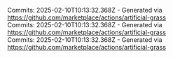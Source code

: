 Commits: 2025-02-10T10:13:32.368Z - Generated via https://github.com/marketplace/actions/artificial-grass
<br>
Commits: 2025-02-10T10:13:32.368Z - Generated via https://github.com/marketplace/actions/artificial-grass
<br>
Commits: 2025-02-10T10:13:32.368Z - Generated via https://github.com/marketplace/actions/artificial-grass
<br>
